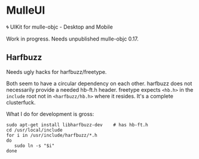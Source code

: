 # MulleUI

🌀 UIKit for mulle-objc - Desktop and Mobile

Work in progress. Needs unpublished mulle-objc 0.17.


## Harfbuzz

Needs ugly hacks for harfbuzz/freetype.

Both seem to have a circular dependency on each other. harfbuzz does not
necessarily provide a needed hb-ft.h header. freetype expects `<hb.h>` in the 
`include` root not in `<harfbuzz/hb.h>` where it resides. It's a complete
clusterfuck.

What I do for development is gross:

```
sudo apt-get install libharfbuzz-dev    # has hb-ft.h
cd /usr/local/include
for i in /usr/include/harfbuzz/*.h
do   
   sudo ln -s "$i"
done
```

